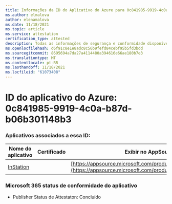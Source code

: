 ```yaml
---
title: Informações da ID do Aplicativo do Azure para 0c841985-9919-4c0a-b87d-b06b301148b3
ms.author: elmalova
author: elenamalova
ms.date: 11/18/2021
ms.topic: article
ms.service: attestation
certification_type: attested
description: Todas as informações de segurança e conformidade disponíveis para 0c841985-9919-4c0a-b87d-b06b301148b3.
ms.openlocfilehash: d6f91c8e1e8adc8c56b9fefd84cebf95b5fd3bdd
ms.sourcegitcommit: 8695694a7da27a4114480a394616e66ae180b7e3
ms.translationtype: MT
ms.contentlocale: pt-BR
ms.lasthandoff: 11/18/2021
ms.locfileid: "61073408"
---
```

# <a name="azure-app-id-0c841985-9919-4c0a-b87d-b06b301148b3"></a>ID do aplicativo do Azure: 0c841985-9919-4c0a-b87d-b06b301148b3


### <a name="apps-associated-with-this-id"></a>Aplicativos associados a essa ID:
| **Nome do aplicativo** | **Certificado** | **Exibir no AppSource** |
|--------------|---------------|-----------------------|
| [InStation](https://docs.microsoft.com/microsoft-365-app-certification/forward/WA200001701) |  | [https://appsource.microsoft.com/product/office/WA200001701](https://appsource.microsoft.com/product/office/WA200001701) |

### <a name="microsoft-365-app-compliance-status"></a>Microsoft 365 status de conformidade do aplicativo
- Publisher Status de Attestaton: Concluído
